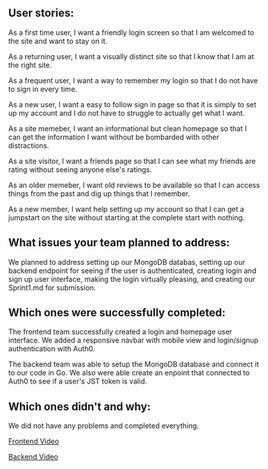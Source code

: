 ## User stories:
  
  As a first time user, I want a friendly login screen so that I am welcomed to the site and want to stay on it.
  
  As a returning user, I want a visually distinct site so that I know that I am at the right site.
  
  As a frequent user, I want a way to remember my login so that I do not have to sign in every time.
  
  As a new user, I want a easy to follow sign in page so that it is simply to set up my account and I do not have to struggle to actually get what I want.
  
  As a site memeber, I want an informational but clean homepage so that I can get the information I want without be bombarded with other distractions.
  
  As a site visitor, I want a friends page so that I can see what my friends are rating without seeing anyone else's ratings.
  
  As an older memeber, I want old reviews to be available so that I can access things from the past and dig up things that I remember.
  
  As a new member, I want help setting up my account so that I can get a jumpstart on the site without starting at the complete start with nothing.

## What issues your team planned to address:
  We planned to address setting up our MongoDB databas, setting up our backend endpoint for seeing if the user is authenticated, creating login and sign up user interface, making the login
  virtually pleasing, and creating our Sprint1.md for submission.

## Which ones were successfully completed:
  The frontend team successfully created a login and homepage user interface. We added a responsive navbar with mobile view and login/signup authentication with Auth0. 

The backend team was able to setup the MongoDB database and connect it to our code in Go. We also were able create an enpoint that connected to Auth0 to see if a user's JST token is valid.

## Which ones didn't and why:
  We did not have any problems and completed everything.

[Frontend Video](https://youtu.be/3njAvDlYxlU)

[Backend Video](https://www.youtube.com/watch?v=OCOLkHqtEpw)
